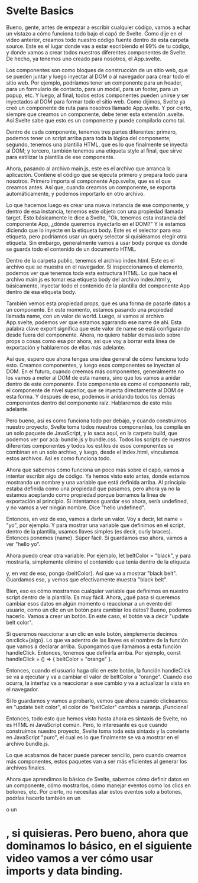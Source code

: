 # Svelte Basics

Bueno, gente, antes de empezar a escribir cualquier código, vamos a echar un vistazo a cómo funciona todo bajo el capó de Svelte. Como dije en el video anterior, creamos todo nuestro código fuente dentro de esta carpeta source. Este es el lugar donde vas a estar escribiendo el 99% de tu código, y donde vamos a crear todos nuestros diferentes componentes de Svelte. De hecho, ya tenemos uno creado para nosotros, el App.svelte.

Los componentes son como bloques de construcción de un sitio web, que se pueden juntar y luego inyectar al DOM o al navegador para crear todo el sitio web. Por ejemplo, podríamos tener un componente para un header, para un formulario de contacto, para un modal, para un footer, para un popup, etc. Y luego, al final, todos estos componentes pueden unirse y ser inyectados al DOM para formar todo el sitio web. Como dijimos, Svelte ya creó un componente de ruta para nosotros llamado App.svelte. Y por cierto, siempre que creamos un componente, debe tener esta extensión .svelte. Así Svelte sabe que esto es un componente y puede compilarlo como tal.

Dentro de cada componente, tenemos tres partes diferentes: primero, podemos tener un script arriba para toda la lógica del componente; segundo, tenemos una plantilla HTML, que es lo que finalmente se inyecta al DOM; y tercero, también tenemos una etiqueta style al final, que sirve para estilizar la plantilla de ese componente.

Ahora, pasando al archivo main.js, este es el archivo que arranca la aplicación. Contiene el código que se ejecuta primero y prepara todo para nosotros. Primero importa el componente App.svelte, que es el que creamos antes. Así que, cuando creamos un componente, se exporta automáticamente, y podemos importarlo en otro archivo.

Lo que hacemos luego es crear una nueva instancia de ese componente, y dentro de esa instancia, tenemos este objeto con una propiedad llamada target. Esto básicamente le dice a Svelte, "Ok, tenemos esta instancia del componente App, ¿dónde queremos inyectarlo en el DOM?" Y le estamos diciendo que lo inyecte en la etiqueta body. Este es el selector para esa etiqueta, pero podríamos usar un query selector si quisiéramos elegir otra etiqueta. Sin embargo, generalmente vamos a usar body porque es donde se guarda todo el contenido de un documento HTML.

Dentro de la carpeta public, tenemos el archivo index.html. Este es el archivo que se muestra en el navegador. Si inspeccionamos el elemento, podemos ver que tenemos toda esta estructura HTML. Lo que hace el archivo main.js es tomar esa etiqueta body del archivo index.html y, básicamente, inyectar todo el contenido de la plantilla del componente App dentro de esa etiqueta body.

También vemos esta propiedad props, que es una forma de pasarle datos a un componente. En este momento, estamos pasando una propiedad llamada name, con un valor de world. Luego, si vamos al archivo App.svelte, podemos ver que estamos agarrando ese name de ahí. Esta palabra clave export significa que este valor de name se está configurando desde fuera del componente. Ahora, no quiero hablar demasiado sobre props o cosas como esa por ahora, así que voy a borrar esta línea de exportación y hablaremos de ellas más adelante.

Así que, espero que ahora tengas una idea general de cómo funciona todo esto. Creamos componentes, y luego esos componentes se inyectan al DOM. En el futuro, cuando creemos más componentes, generalmente no los vamos a meter al DOM de esta manera, sino que los vamos a anidar dentro de este componente. Este componente es como el componente raíz, el componente de nivel superior, que se inyecta directamente al DOM de esta forma. Y después de eso, podemos ir anidando todos los demás componentes dentro del componente raíz. Hablaremos de esto más adelante.

Pero bueno, así es como funciona todo por debajo, y cuando construimos nuestro proyecto, Svelte toma todos nuestros componentes, los compila en un solo paquete de JavaScript, y lo saca aquí, en la carpeta build, que podemos ver por acá: bundle.js y bundle.css. Todos los scripts de nuestros diferentes componentes y todos los estilos de esos componentes se combinan en un solo archivo, y luego, desde el index.html, vinculamos estos archivos. Así es como funciona todo.

Ahora que sabemos cómo funciona un poco más sobre el capó, vamos a intentar escribir algo de código. Ya hemos visto esto antes, donde estamos mostrando un nombre y una variable que está definida arriba. Al principio estaba definida como una propiedad que pasamos, pero ahora ya no la estamos aceptando como propiedad porque borramos la línea de exportación al principio. Si intentamos guardar eso ahora, sería undefined, y no vamos a ver ningún nombre. Dice "hello undefined".

Entonces, en vez de eso, vamos a darle un valor. Voy a decir, let name = "yo", por ejemplo. Y para mostrar una variable que definimos en el script, dentro de la plantilla, usamos llaves simples (es decir, curly braces). Entonces ponemos {name}. Súper fácil. Si guardamos eso ahora, vamos a ver "hello yo".

Ahora puedo crear otra variable. Por ejemplo, let beltColor = "black", y para mostrarla, simplemente elimino el contenido que tenía dentro de la etiqueta <p> y, en vez de eso, pongo {beltColor}. Así que va a mostrar "black belt". Guardamos eso, y vemos que efectivamente muestra "black belt".

Bien, eso es cómo mostramos cualquier variable que definimos en nuestro script dentro de la plantilla. Es muy fácil. Ahora, ¿qué pasa si queremos cambiar esos datos en algún momento o reaccionar a un evento del usuario, como un clic en un botón para cambiar los datos? Bueno, podemos hacerlo. Vamos a crear un botón. En este caso, el botón va a decir "update belt color".

Si queremos reaccionar a un clic en este botón, simplemente decimos on:click={algo}. Lo que va adentro de las llaves es el nombre de la función que vamos a declarar arriba. Supongamos que llamamos a esta función handleClick. Entonces, tenemos que definirla arriba. Por ejemplo, const handleClick = () => { beltColor = "orange" }.

Entonces, cuando el usuario haga clic en este botón, la función handleClick se va a ejecutar y va a cambiar el valor de beltColor a "orange". Cuando eso ocurra, la interfaz va a reaccionar a ese cambio y va a actualizar la vista en el navegador.

Si lo guardamos y vamos a probarlo, vemos que ahora cuando clickeamos en "update belt color", el color de "beltColor" cambia a naranja. ¡Funciona!

Entonces, todo esto que hemos visto hasta ahora es sintaxis de Svelte, no es HTML ni JavaScript común. Pero, lo interesante es que cuando construimos nuestro proyecto, Svelte toma toda esta sintaxis y la convierte en JavaScript "puro", el cual es lo que finalmente se va a mostrar en el archivo bundle.js.

Lo que acabamos de hacer puede parecer sencillo, pero cuando creamos más componentes, estos paquetes van a ser más eficientes al generar los archivos finales.

Ahora que aprendimos lo básico de Svelte, sabemos cómo definir datos en un componente, cómo mostrarlos, cómo manejar eventos como los clics en botones, etc. Por cierto, no necesitas atar estos eventos solo a botones, podrías hacerlo también en un <p> o un <h1>, si quisieras. Pero bueno, ahora que dominamos lo básico, en el siguiente video vamos a ver cómo usar imports y data binding.